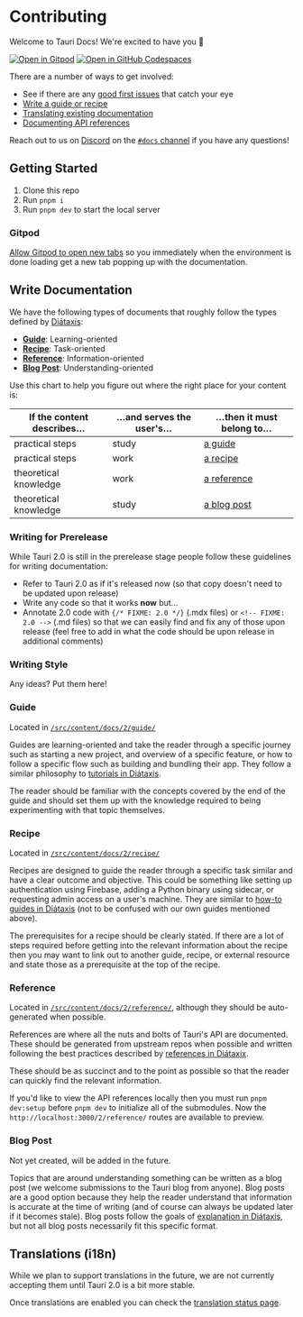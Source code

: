 # Contributing

Welcome to Tauri Docs! We're excited to have you 🥳

[![Open in Gitpod](https://gitpod.io/button/open-in-gitpod.svg)](https://gitpod.io/#https://github.com/tauri-apps/tauri-docs/tree/next)
[![Open in GitHub Codespaces](https://github.com/codespaces/badge.svg)](https://codespaces.new/tauri-apps/tauri-docs/tree/next)

There are a number of ways to get involved:

- See if there are any [good first issues](https://github.com/tauri-apps/tauri-docs/issues?q=is%3Aopen+is%3Aissue+label%3A%22good+first+issue%22) that catch your eye
- [Write a guide or recipe](#write-documentation)
- [Translating existing documentation](#translations-i18n)
- [Documenting API references](#updating-api-references)

Reach out to us on [Discord](https://discord.com/invite/tauri) on the [`#docs` channel](https://discord.com/channels/616186924390023171/662624589037436928) if you have any questions!

## Getting Started

1. Clone this repo
2. Run `pnpm i`
3. Run `pnpm dev` to start the local server

### Gitpod

[Allow Gitpod to open new tabs](https://www.gitpod.io/docs/configure/user-settings/browser-settings) so you immediately when the environment is done loading get a new tab popping up with the documentation.

## Write Documentation

We have the following types of documents that roughly follow the types defined by [Diátaxis](https://diataxis.fr/index.html):

- **[Guide](#guide)**: Learning-oriented
- **[Recipe](#recipe)**: Task-oriented
- **[Reference](#recipe)**: Information-oriented
- **[Blog Post](#blog-post)**: Understanding-oriented

Use this chart to help you figure out where the right place for your content is:

| If the content describes… | …and serves the user's… | …then it must belong to…  |
| ------------------------- | ----------------------- | ------------------------- |
| practical steps           | study                   | [a guide](#guide)         |
| practical steps           | work                    | [a recipe](#recipe)       |
| theoretical knowledge     | work                    | [a reference](#reference) |
| theoretical knowledge     | study                   | [a blog post](#blog-post) |

### Writing for Prerelease

While Tauri 2.0 is still in the prerelease stage people follow these guidelines for writing documentation:

- Refer to Tauri 2.0 as if it's released now (so that copy doesn't need to be updated upon release)
- Write any code so that it works **now** but...
- Annotate 2.0 code with `{/* FIXME: 2.0 */}` (.mdx files) or `<!-- FIXME: 2.0 -->` (.md files) so that we can easily find and fix any of those upon release (feel free to add in what the code should be upon release in additional comments)

### Writing Style

Any ideas? Put them here!

### Guide

Located in [`/src/content/docs/2/guide/`](https://github.com/tauri-apps/tauri-docs/tree/starlight/src/content/docs/2/guide)

Guides are learning-oriented and take the reader through a specific journey such as starting a new project, and overview of a specific feature, or how to follow a specific flow such as building and bundling their app. They follow a similar philosophy to [tutorials in Diátaxis](https://diataxis.fr/tutorials.html).

The reader should be familiar with the concepts covered by the end of the guide and should set them up with the knowledge required to being experimenting with that topic themselves.

### Recipe

Located in [`/src/content/docs/2/recipe/`](https://github.com/tauri-apps/tauri-docs/tree/starlight/src/content/docs/2/recipe)

Recipes are designed to guide the reader through a specific task similar and have a clear outcome and objective. This could be something like setting up authentication using Firebase, adding a Python binary using sidecar, or requesting admin access on a user's machine. They are similar to [how-to guides in Diátaxis](https://diataxis.fr/how-to-guides.html) (not to be confused with our own guides mentioned above).

The prerequisites for a recipe should be clearly stated. If there are a lot of steps required before getting into the relevant information about the recipe then you may want to link out to another guide, recipe, or external resource and state those as a prerequisite at the top of the recipe.

### Reference

Located in [`/src/content/docs/2/reference/`](https://github.com/tauri-apps/tauri-docs/tree/starlight/src/content/docs/2/reference), although they should be auto-generated when possible.

References are where all the nuts and bolts of Tauri's API are documented. These should be generated from upstream repos when possible and written following the best practices described by [references in Diátaxix](https://diataxis.fr/reference.html).

These should be as succinct and to the point as possible so that the reader can quickly find the relevant information.

If you'd like to view the API references locally then you must run `pnpm dev:setup` before `pnpm dev` to initialize all of the submodules. Now the `http://localhost:3000/2/reference/` routes are available to preview.

### Blog Post

Not yet created, will be added in the future.

Topics that are around understanding something can be written as a blog post (we welcome submissions to the Tauri blog from anyone). Blog posts are a good option because they help the reader understand that information is accurate at the time of writing (and of course can always be updated later if it becomes stale). Blog posts follow the goals of [explanation in Diátaxis](https://diataxis.fr/explanation.html), but not all blog posts necessarily fit this specific format.

## Translations (i18n)

While we plan to support translations in the future, we are not currently accepting them until Tauri 2.0 is a bit more stable.

Once translations are enabled you can check the [translation status page](https://beta.tauri.app/contribute/translate-status).
